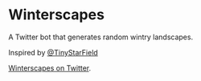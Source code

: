 Winterscapes
========

A Twitter bot that generates random wintry landscapes.

Inspired by [@TinyStarField](http://twitter.com/TinyStarField)

[Winterscapes on Twitter](http://twitter.com/winter_scapes).
